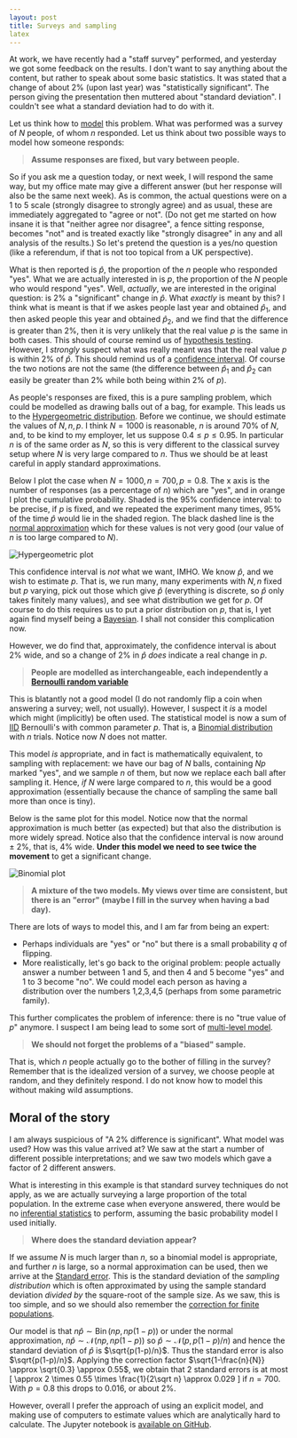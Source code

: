 ```yaml
---
layout: post
title: Surveys and sampling
latex
---
```


At work, we have recently had a "staff survey" performed, and yesterday we got some feedback on
the results.  I don't want to say anything about the content, but rather to speak about some
basic statistics.  It was stated that a change of about 2% (upon last year) was "statistically
significant".  The person giving the presentation then muttered about "standard deviation".
I couldn't see what a standard deviation had to do with it.

Let us think how to [model](https://en.wikipedia.org/wiki/Statistical_model) this problem.
What was performed was a survey of $N$ people, of whom $n$ responded.  Let us think about
two possible ways to model how someone responds:

<!--more-->

> **Assume responses are fixed, but vary between people.**

So if you ask me a question today, or next week, I will respond the same way, but my
office mate may give a different answer (but her response will also be the same next
week).  As is common, the actual questions were on a 1 to 5 scale (strongly disagree
to strongly agree) and as usual, these are immediately aggregated to "agree or not".
(Do not get me started on how insane it is that "neither agree nor disagree", a fence
sitting response, becomes "not" and is treated exactly like "strongly disagree"
in any and all analysis of the results.)
So let's pretend the question is a yes/no question (like a referendum, if that is
not too topical from a UK perspective).

What is then reported is $\hat p$, the proportion of the $n$ people who responded "yes".
What we are actually interested in is $p$, the proportion of the $N$ people who would
respond "yes".  Well, _actually_, we are interested in the original question: is
2% a "significant" change in $\hat p$.  What _exactly_ is meant by this?  I think
what is meant is that if we askes people last year and obtained $\hat p_1$, and then
asked people this year and obtained $\hat p_2$, and we find that the difference is
greater than 2%, then it is very unlikely that the real value $p$ is the same
in both cases.  This should of course remind us of
[hypothesis testing](https://en.wikipedia.org/wiki/Statistical_hypothesis_testing).
However, I _strongly_ suspect what was really meant was that the real value $p$
is within 2% of $\hat p$.  This should remind us of a
[confidence interval](https://en.wikipedia.org/wiki/Confidence_interval).  Of course
the two notions are not the same (the difference between $\hat p_1$ and $\hat p_2$ can
easily be greater than 2% while both being within 2% of $p$).

As people's responses are fixed, this is a pure sampling problem,
which could be modelled as drawing balls out of a bag, for example.
This leads us to the [Hypergeometric distribution](https://en.wikipedia.org/wiki/Hypergeometric_distribution).
Before we continue, we should estimate the values of $N,n,p$.  I think $N=1000$
is reasonable, $n$ is around 70% of $N$, and, to be kind to my employer,
let us suppose $0.4 \leq p \leq 0.95$.  In particular $n$ is of the same order
as $N$, so this is very different to the classical survey setup where $N$ is
very large compared to $n$.  Thus we should be at least careful in apply
standard approximations.

Below I plot the case when $N=1000, n=700, p=0.8$.  The x axis is the number of
responses (as a percentage of $n$) which are "yes", and in orange I plot the cumulative
probability.  Shaded is the 95% confidence interval: to be precise,
if $p$ is fixed, and we repeated the experiment many times, 95% of the time
$\hat p$ would lie in the shaded region.  The black dashed line is the
[normal approximation](https://en.wikipedia.org/wiki/Hypergeometric_distribution#Related_distributions)
which for these values is not very good (our value of $n$ is too large compared to $N$).

![Hypergeometric plot](public/ss_one.png)

This confidence interval is _not_ what we want, IMHO.  We know $\hat p$,
and we wish to estimate $p$.
That is, we run many, many experiments with $N,n$ fixed but $p$ varying, pick
out those which give $\hat p$ (everything is discrete, so $\hat p$ only takes
finitely many values), and see what distribution we get for $p$.
Of course to do this requires us to put a prior distribution on $p$, that is,
I yet again find myself being a [Bayesian](https://en.wikipedia.org/wiki/Bayesian_statistics).
I shall not consider this complication now.

However, we do find that, approximately, the confidence interval is about 2% wide,
and so a change of 2% in $\hat p$ _does_ indicate a real change in $p$.

> **People are modelled as interchangeable, each independently a
[Bernoulli random variable](https://en.wikipedia.org/wiki/Bernoulli_distribution)**

This is blatantly not a good model (I do not randomly flip a coin when
answering a survey; well, not usually).  However, I suspect it _is_ a model which
might (implicitly) be often used.  The statistical model is now a sum
of [IID](https://en.wikipedia.org/wiki/Independent_and_identically_distributed_random_variables)
Bernoulli's with common parameter $p$.  That is, a [Binomial distribution](https://en.wikipedia.org/wiki/Binomial_distribution)
with $n$ trials.  Notice now $N$ does not matter.

This model _is_ appropriate, and in fact is mathematically equivalent,
to sampling with replacement: we have our bag
of $N$ balls, containing $Np$ marked "yes", and we sample $n$ of them, but now
we replace each ball after sampling it.  Hence, _if_ $N$ were large compared
to $n$, this would be a good approximation (essentially because the chance of
sampling the same ball more than once is tiny).

Below is the same plot for this model.  Notice now that the normal approximation
is much better (as expected) but that also the distribution is more
widely spread.  Notice also that the confidence interval is now around
$\pm$ 2%, that is, 4% wide.  **Under this model we need to see twice the
movement** to get a significant change.

![Binomial plot](public/ss_two.png)

> **A mixture of the two models.  My views over time are consistent, but
there is an "error" (maybe I fill in the survey when having a bad day).**

There are lots of ways to model this, and I am far from being an expert:

- Perhaps individuals are "yes" or "no" but there is a small probability
$q$ of flipping.
- More realistically, let's go back to the original problem: people
actually answer a number between 1 and 5, and then 4 and 5 become "yes"
and 1 to 3 become "no".  We could model each person as having a distribution
over the numbers 1,2,3,4,5 (perhaps from some parametric family).

This further complicates the problem of inference: there is no "true value
of $p$" anymore.  I suspect I am being lead to some sort of
[multi-level model](https://en.wikipedia.org/wiki/Multilevel_model).

> **We should not forget the problems of a "biased" sample.**

That is, which $n$ people actually go to the bother of filling in the survey?
Remember that is the idealized version of a survey, we choose people at
random, and they definitely respond.  I do not know how to model this
without making wild assumptions.


## Moral of the story

I am always suspicious of "A 2% difference is significant".  What model was used?
How was this value arrived at?  We saw at the start a number of different
possible interpretations; and we saw two models which gave a factor of 2 different
answers.

What is interesting in this example is that standard survey techniques do not
apply, as we are actually surveying a large proportion of the total population.
In the extreme case when everyone answered, there would be no [inferential
statistics](https://en.wikipedia.org/wiki/Statistical_inference) to perform,
assuming the basic probability model I used initially.

> **Where does the standard deviation appear?**

If we assume $N$ is much larger than $n$, so a binomial model is appropriate,
and further $n$ is large, so a normal approximation can be used, then
we arrive at the [Standard error](https://en.wikipedia.org/wiki/Standard_error).
This is the standard deviation of the _sampling distribution_ which is often
approximated by using the sample standard deviation _divided by_ the square-root
of the sample size.  As we saw, this is too simple, and so we should also
remember the
[correction for finite populations](https://en.wikipedia.org/wiki/Standard_error#Correction_for_finite_population).

Our model is that $n\hat p \sim \operatorname{Bin}(np, np(1-p))$ or under
the normal approximation, $n\hat p \sim \mathcal{N}(np, np(1-p))$ so
$\hat p \sim \mathcal{N}(p, p(1-p)/n)$ and hence the standard deviation of $\hat p$
is $\sqrt{p(1-p)/n}$.  Thus the standard error is also $\sqrt{p(1-p)/n}$.
Applying the correction factor $\sqrt{1-\frac{n}{N}} \approx \sqrt{0.3} \approx 0.55$,
we obtain that 2 standard errors is at most
\[ \approx 2 \times 0.55 \times \frac{1}{2\sqrt n} \approx 0.029 \]
if $n=700$.  With $p=0.8$ this drops to $0.016$, or about 2%.

However, overall I prefer the approach of using an explicit model, and making
use of computers to estimate values which are analytically hard to calculate.
The Jupyter notebook is [available on GitHub](https://github.com/MatthewDaws/Python_bits/blob/master/stats_bits/Survey%20Sampling.ipynb).